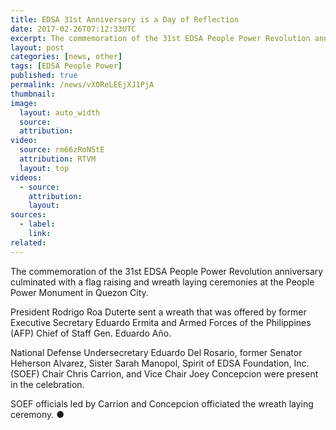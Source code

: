 ```yaml
---
title: EDSA 31st Anniversary is a Day of Reflection
date: 2017-02-26T07:12:33UTC
excerpt: The commemoration of the 31st EDSA People Power Revolution anniversary culminated with a flag raising and wreath laying ceremonies at the People Power Monument in Quezon City.
layout: post
categories: [news, other]
tags: [EDSA People Power]
published: true
permalink: /news/vXOReLEEjXJ1PjA
thumbnail:
image:
  layout: auto_width
  source: 
  attribution: 
video:
  source: rm66zRoN5tE
  attribution: RTVM
  layout: top
videos:
  - source: 
    attribution: 
    layout: 
sources:
  - label:
    link:
related:
---
```


The commemoration of the 31st EDSA People Power Revolution anniversary culminated with a flag raising and wreath laying ceremonies at the People Power Monument in Quezon City.

President Rodrigo Roa Duterte sent a wreath that was offered by former Executive Secretary Eduardo Ermita and Armed Forces of the Philippines (AFP) Chief of Staff Gen. Eduardo Año.

National Defense Undersecretary Eduardo Del Rosario, former Senator Heherson Alvarez, Sister Sarah Manopol, Spirit of EDSA Foundation, Inc. (SOEF) Chair Chris Carrion, and Vice Chair Joey Concepcion were present in the celebration. 

SOEF officials led by Carrion and Concepcion officiated the wreath laying ceremony. 
&#x25cf;
